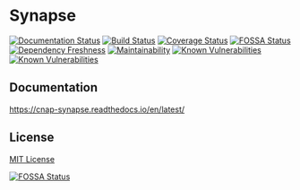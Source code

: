 # Synapse

[![Documentation Status](https://readthedocs.org/projects/cnap-synapse/badge/?version=latest)](http://cnap-synapse.readthedocs.io/en/latest/?badge=latest)
[![Build Status](https://travis-ci.org/cnap-cobre/synapse.svg?branch=master)](https://travis-ci.org/cnap-cobre/synapse)
[![Coverage Status](https://coveralls.io/repos/github/cnap-cobre/synapse/badge.svg)](https://coveralls.io/github/cnap-cobre/synapse)
[![FOSSA Status](https://app.fossa.io/api/projects/git%2Bgithub.com%2Fcnap-cobre%2Fsynapse.svg?type=shield)](https://app.fossa.io/projects/git%2Bgithub.com%2Fcnap-cobre%2Fsynapse?ref=badge_shield)
[![Dependency Freshness](https://david-dm.org/cnap-cobre/synapse/status.svg?path=frontend)](https://david-dm.org/cnap-cobre/synapse?path=frontend)
[![Maintainability](https://api.codeclimate.com/v1/badges/51341d034ff8d6c600c6/maintainability)](https://codeclimate.com/github/cnap-cobre/synapse/maintainability)
[![Known Vulnerabilities](https://snyk.io/test/github/cnap-cobre/synapse/badge.svg?targetFile=backend%2Frequirements.txt)](https://snyk.io/test/github/cnap-cobre/synapse?targetFile=backend%2Frequirements.txt)
[![Known Vulnerabilities](https://snyk.io/test/github/cnap-cobre/synapse/badge.svg?targetFile=frontend%2Fpackage.json)](https://snyk.io/test/github/cnap-cobre/synapse?targetFile=frontend%2Fpackage.json)

## Documentation

https://cnap-synapse.readthedocs.io/en/latest/


## License

[MIT License](https://tldrlegal.com/license/mit-license)

[![FOSSA Status](https://app.fossa.io/api/projects/git%2Bgithub.com%2Fcnap-cobre%2Fsynapse.svg?type=large)](https://app.fossa.io/projects/git%2Bgithub.com%2Fcnap-cobre%2Fsynapse?ref=badge_large)
